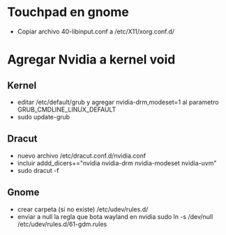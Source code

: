 # Touchpad en gnome

- Copiar archivo 40-libinput.conf a /etc/X11/xorg.conf.d/

# Agregar Nvidia a kernel void

## Kernel

- editar /etc/default/grub y agregar nvidia-drm,modeset=1 al parametro GRUB_CMDLINE_LINUX_DEFAULT
- sudo update-grub

## Dracut

- nuevo archivo /etc/dracut.conf.d/nvidia.conf
- incluir addd_dicers+="nvidia nvidia-drm nvidia-modeset nvidia-uvm"
- sudo dracut -f

## Gnome

- crear carpeta (si no existe) /etc/udev/rules.d/
- enviar a null la regla que bota wayland en nvidia sudo ln -s /dev/null /etc/udev/rules.d/61-gdm.rules
